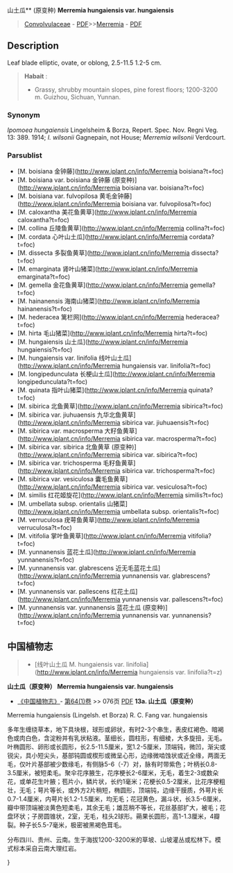 山土瓜** (原变种) **Merremia hungaiensis var. hungaiensis**

> [Convolvulaceae](http://www.iplant.cn/info/Convolvulaceae?t=foc) - [PDF](http://www.iplant.cn/foc/pdf/Convolvulaceae.pdf)>>[Merremia](http://www.iplant.cn/info/Merremia?t=foc) - [PDF](http://www.iplant.cn/foc/pdf/Merremia.pdf)
## Description

Leaf blade elliptic, ovate, or oblong, 2.5-11.5 1.2-5 cm.


> **Habait** : 
>* Grassy, shrubby mountain slopes, pine forest floors; 1200-3200 m. Guizhou, Sichuan, Yunnan.

### Synonym
*Ipomoea hungaiensis* Lingelsheim & Borza, Repert. Spec. Nov. Regni Veg. 13: 389. 1914; *I. wilsonii* Gagnepain, not House; *Merremia wilsonii* Verdcourt.


### Parsublist

* [M.  boisiana  金钟藤](http://www.iplant.cn/info/Merremia boisiana?t=foc)
* [M.  boisiana var. boisiana  金钟藤 (原变种)](http://www.iplant.cn/info/Merremia boisiana var. boisiana?t=foc)
* [M.  boisiana var. fulvopilosa  黄毛金钟藤](http://www.iplant.cn/info/Merremia boisiana var. fulvopilosa?t=foc)
* [M.  caloxantha  美花鱼黄草](http://www.iplant.cn/info/Merremia caloxantha?t=foc)
* [M.  collina  丘陵鱼黄草](http://www.iplant.cn/info/Merremia collina?t=foc)
* [M.  cordata  心叶山土瓜](http://www.iplant.cn/info/Merremia cordata?t=foc)
* [M.  dissecta  多裂鱼黄草](http://www.iplant.cn/info/Merremia dissecta?t=foc)
* [M.  emarginata  肾叶山猪菜](http://www.iplant.cn/info/Merremia emarginata?t=foc)
* [M.  gemella  金花鱼黄草](http://www.iplant.cn/info/Merremia gemella?t=foc)
* [M.  hainanensis  海南山猪菜](http://www.iplant.cn/info/Merremia hainanensis?t=foc)
* [M.  hederacea  篱栏网](http://www.iplant.cn/info/Merremia hederacea?t=foc)
* [M.  hirta  毛山猪菜](http://www.iplant.cn/info/Merremia hirta?t=foc)
* [M.  hungaiensis  山土瓜](http://www.iplant.cn/info/Merremia hungaiensis?t=foc)
* [M.  hungaiensis var. linifolia  线叶山土瓜](http://www.iplant.cn/info/Merremia hungaiensis var. linifolia?t=foc)
* [M.  longipedunculata  长梗山土瓜](http://www.iplant.cn/info/Merremia longipedunculata?t=foc)
* [M.  quinata  指叶山猪菜](http://www.iplant.cn/info/Merremia quinata?t=foc)
* [M.  sibirica  北鱼黄草](http://www.iplant.cn/info/Merremia sibirica?t=foc)
* [M.  sibirica var. jiuhuaensis  九华北鱼黄草](http://www.iplant.cn/info/Merremia sibirica var. jiuhuaensis?t=foc)
* [M.  sibirica var. macrosperma  大籽鱼黄草](http://www.iplant.cn/info/Merremia sibirica var. macrosperma?t=foc)
* [M.  sibirica var. sibirica  北鱼黄草 (原变种)](http://www.iplant.cn/info/Merremia sibirica var. sibirica?t=foc)
* [M.  sibirica var. trichosperma  毛籽鱼黄草](http://www.iplant.cn/info/Merremia sibirica var. trichosperma?t=foc)
* [M.  sibirica var. vesiculosa  囊毛鱼黄草](http://www.iplant.cn/info/Merremia sibirica var. vesiculosa?t=foc)
* [M.  similis  红花姬旋花](http://www.iplant.cn/info/Merremia similis?t=foc)
* [M.  umbellata subsp. orientalis  山猪菜](http://www.iplant.cn/info/Merremia umbellata subsp. orientalis?t=foc)
* [M.  verruculosa  疣萼鱼黄草](http://www.iplant.cn/info/Merremia verruculosa?t=foc)
* [M.  vitifolia  掌叶鱼黄草](http://www.iplant.cn/info/Merremia vitifolia?t=foc)
* [M.  yunnanensis  蓝花土瓜](http://www.iplant.cn/info/Merremia yunnanensis?t=foc)
* [M.  yunnanensis var. glabrescens  近无毛蓝花土瓜](http://www.iplant.cn/info/Merremia yunnanensis var. glabrescens?t=foc)
* [M.  yunnanensis var. pallescens  红花土瓜](http://www.iplant.cn/info/Merremia yunnanensis var. pallescens?t=foc)
* [M.  yunnanensis var. yunnanensis  蓝花土瓜 (原变种)](http://www.iplant.cn/info/Merremia yunnanensis var. yunnanensis?t=foc)


## 中国植物志

> * [线叶山土瓜  M.  hungaiensis var. linifolia](http://www.iplant.cn/info/Merremia hungaiensis var. linifolia?t=z)

**山土瓜（原变种） Merremia hungaiensis var. hungaiensis**

* [《中国植物志》](http://www.iplant.cn/frps)- [第64(1)卷](http://www.iplant.cn/frps/vol/64(1)) >> 076页 [PDF](http://www.iplant.cn/frps/pdf/64(1)/076a.pdf)
**13a. 山土瓜（原变种）**

Merremia hungaiensis (Lingelsh. et Borza) R. C. Fang var. hungaiensis

多年生缠绕草本，地下具块根，球形或卵状，有时2-3个串生，表皮红褐色、暗褐色或肉白色，含淀粉并有乳状粘液。茎细长，圆柱形，有细棱，大多旋扭，无毛。叶椭圆形、卵形或长圆形，长2.5-11.5厘米，宽1.2-5厘米，顶端钝，微凹，渐尖或锐尖，具小短尖头，基部钝圆或楔形或微呈心形，边缘微啮蚀状或近全缘，两面无毛，仅叶片基部被少数缘毛，有侧脉5-6（-7）对，脉有时带紫色；叶柄长0.8-3.5厘米，被短柔毛。聚伞花序腋生，花序梗长2-6厘米，无毛，着生2-3或数朵花，或单花生叶腋；苞片小，鳞片状，长约1毫米；花梗长0.5-2厘米，比花序梗粗壮，无毛；萼片等长，或外方2片稍短，椭圆形，顶端钝，边缘干膜质，外萼片长0.7-1.4厘米，内萼片长1.2-1.5厘米，均无毛；花冠黄色，漏斗状，长3.5-6厘米，瓣中带顶端被淡黄色短柔毛，其余无毛；雄蕊稍不等长，花丝基部扩大，被毛；花盘环状；子房圆锥状，2室，无毛，柱头2球形。蒴果长圆形，高1-1.3厘米，4瓣裂。种子长5.5-7毫米，极密被黑褐色茸毛。

分布四川、贵州、云南。生于海拔1200-3200米的草坡、山坡灌丛或松林下。模式标本采自云南大理红岩。

}
